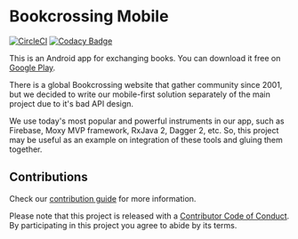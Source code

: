 # Bookcrossing Mobile

[![CircleCI](https://circleci.com/gh/fobo66/BookcrossingMobile.svg?style=shield)](https://circleci.com/gh/fobo66/BookcrossingMobile)
[![Codacy Badge](https://api.codacy.com/project/badge/Grade/21092b6171274378869e5cbbab93f57e)](https://www.codacy.com/manual/fobo66/BookcrossingMobile?utm_source=github.com&amp;utm_medium=referral&amp;utm_content=fobo66/BookcrossingMobile&amp;utm_campaign=Badge_Grade)

This is an Android app for exchanging books. You can download it free on [Google Play](https://play.google.com/store/apps/details?id=com.bookcrossing.mobile).

There is a global Bookcrossing website that gather community since 2001, but we decided to write our
mobile-first solution separately of the main project due to it's bad API design.

We use today's most popular and powerful instruments in our app, such as Firebase, Moxy MVP framework,
RxJava 2, Dagger 2, etc. So, this project may be useful as an example on integration of these tools
and gluing them together.

## Contributions

Check our [contribution guide](CONTRIBUTING.md) for more information.

Please note that this project is released with a [Contributor Code of Conduct](CODE_OF_CONDUCT.md).
By participating in this project you agree to abide by its terms.

